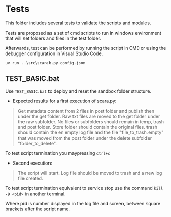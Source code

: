 # Tests

This folder includes several tests to validate the scripts and modules.

Tests are proposed as a set of cmd scripts to run in windows environment that will set folders and files in the test folder.

Afterwards, test can be performed by running the script in CMD or using the debugger configuration in Visual Studio Code.

```cmd
uv run ..\src\scarab.py config.json
```

## TEST_BASIC.bat

Use `TEST_BASIC.bat` to deploy and reset the sandbox folder structure.

- Expected results for a first execution of scara.py:

> Get metadata content from 2 files in post folder and  publish then under the get folder.
> Raw txt files are moved to the get folder under the raw subfolder.
> No files or subfolders should remain in temp, trash and post folder.
> Store folder should contain the original files.
> trash should contain the en empty log file and the file "file_to_trash.empty" that was moved from the post folder under the delete subfolder "folder_to_delete".

To test script termination you maypressing `ctrl+c` 

- Second execution:

> The script will start. Log file should be moved to trash and a new log file created.

To test script termination equivalent to service stop use the command `kill -9 <pid>` in another terminal.

Where pid is number displayed in the log file and screen, between square brackets after the script name.